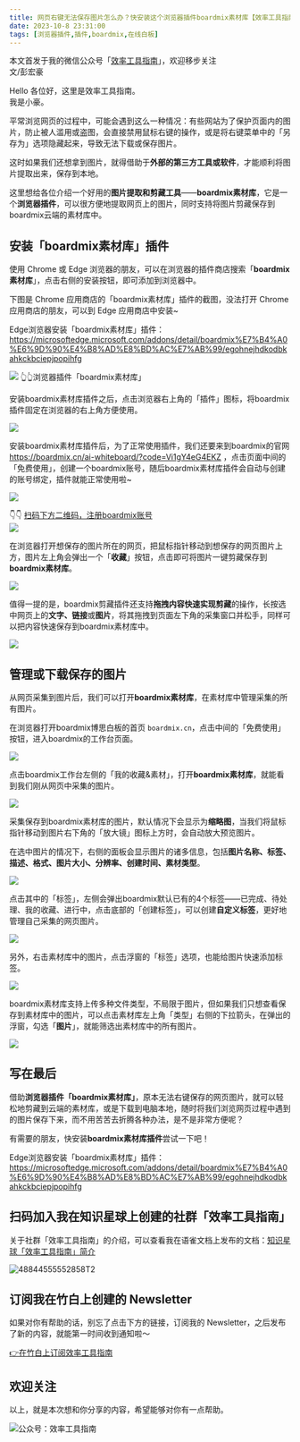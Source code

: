 ```yaml
---
title: 网页右键无法保存图片怎么办？快安装这个浏览器插件boardmix素材库【效率工具指南】  
date: 2023-10-8 23:31:00               
tags: [浏览器插件,插件,boardmix,在线白板]                                                                               
---
```

本文首发于我的微信公众号「[效率工具指南](https://mp.weixin.qq.com/s/fI4rJsGKDRgYHtE7Ho8cnw)」，欢迎移步关注        
文/彭宏豪   


Hello 各位好，这里是效率工具指南。  
我是小豪。    

平常浏览网页的过程中，可能会遇到这么一种情况：有些网站为了保护页面内的图片，防止被人滥用或盗图，会直接禁用鼠标右键的操作，或是将右键菜单中的「另存为」选项隐藏起来，导致无法下载或保存图片。     

这时如果我们还想拿到图片，就得借助于**外部的第三方工具或软件**，才能顺利将图片提取出来，保存到本地。  

这里想给各位介绍一个好用的**图片提取和剪藏工具**——**boardmix素材库**，它是一个**浏览器插件**，可以很方便地提取网页上的图片，同时支持将图片剪藏保存到boardmix云端的素材库中。    

## 安装「boardmix素材库」插件

使用 Chrome 或 Edge 浏览器的朋友，可以在浏览器的插件商店搜索「**boardmix素材库**」，点击右侧的安装按钮，即可添加到浏览器中。

下图是 Chrome 应用商店的「boardmix素材库」插件的截图，没法打开 Chrome 应用商店的朋友，可以到 Edge 应用商店中安装~

Edge浏览器安装「boardmix素材库」插件：    
https://microsoftedge.microsoft.com/addons/detail/boardmix%E7%B4%A0%E6%9D%90%E4%B8%AD%E8%BD%AC%E7%AB%99/egohnejhdkodbkahkckbciepjpopihfg   



![](https://article-picbed-1302715071.cos.ap-guangzhou.myqcloud.com/2023/10/08/image-29.png)
👆👆浏览器插件「boardmix素材库」

安装boardmix素材库插件之后，点击浏览器右上角的「插件」图标，将boardmix插件固定在浏览器的右上角方便使用。

![](https://article-picbed-1302715071.cos.ap-guangzhou.myqcloud.com/2023/10/08/image-12.png)

安装boardmix素材库插件后，为了正常使用插件，我们还要来到boardmix的官网 https://boardmix.cn/ai-whiteboard/?code=Vi1gY4eG4EKZ ，点击页面中间的「免费使用」，创建一个boardmix账号，随后boardmix素材库插件会自动与创建的账号绑定，插件就能正常使用啦~      

![](https://article-picbed-1302715071.cos.ap-guangzhou.myqcloud.com/2023/10/08/image-31.png)



👇👇 [扫码下方二维码，注册boardmix账号](https://boardmix.cn/ai-whiteboard/?code=Vi1gY4eG4EKZ)              
![](https://article-picbed-1302715071.cos.ap-guangzhou.myqcloud.com/2023/10/08/qrcodesp--1.jpg)


在浏览器打开想保存的图片所在的网页，把鼠标指针移动到想保存的网页图片上方，图片左上角会弹出一个「**收藏**」按钮，点击即可将图片一键剪藏保存到**boardmix素材库**。   

![](https://article-picbed-1302715071.cos.ap-guangzhou.myqcloud.com/2023/10/08/image-32.png)

值得一提的是，boardmix剪藏插件还支持**拖拽内容快速实现剪藏**的操作，长按选中网页上的**文字、链接**或**图片**，将其拖拽到页面左下角的采集窗口并松手，同样可以把内容快速保存到boardmix素材库中。


![](https://article-picbed-1302715071.cos.ap-guangzhou.myqcloud.com/2023/10/08/image-33.png)



## 管理或下载保存的图片

从网页采集到图片后，我们可以打开**boardmix素材库**，在素材库中管理采集的所有图片。

在浏览器打开boardmix博思白板的首页 `boardmix.cn`，点击中间的「免费使用」按钮，进入boardmix的工作台页面。


![](https://article-picbed-1302715071.cos.ap-guangzhou.myqcloud.com/2023/10/08/image-34.png)



点击boardmix工作台左侧的「我的收藏&素材」，打开**boardmix素材库**，就能看到我们刚从网页中采集的图片。

![](https://article-picbed-1302715071.cos.ap-guangzhou.myqcloud.com/2023/10/08/image-35.png)



采集保存到boardmix素材库的图片，默认情况下会显示为**缩略图**，当我们将鼠标指针移动到图片右下角的「放大镜」图标上方时，会自动放大预览图片。

在选中图片的情况下，右侧的面板会显示图片的诸多信息，包括**图片名称、标签、描述、格式、图片大小、分辨率、创建时间、素材类型**。


![](https://article-picbed-1302715071.cos.ap-guangzhou.myqcloud.com/2023/10/08/image-36.png)


点击其中的「标签」，左侧会弹出boardmix默认已有的4个标签——已完成、待处理、我的收藏、进行中，点击底部的「创建标签」，可以创建**自定义标签**，更好地管理自己采集的网页图片。


![](https://article-picbed-1302715071.cos.ap-guangzhou.myqcloud.com/2023/10/08/image-37.png)



另外，右击素材库中的图片，点击浮窗的「标签」选项，也能给图片快速添加标签。


![](https://article-picbed-1302715071.cos.ap-guangzhou.myqcloud.com/2023/10/08/image-38.png)


boardmix素材库支持上传多种文件类型，不局限于图片，但如果我们只想查看保存到素材库中的图片，可以点击素材库左上角「类型」右侧的下拉箭头，在弹出的浮窗，勾选「**图片**」，就能筛选出素材库中的所有图片。


![](https://article-picbed-1302715071.cos.ap-guangzhou.myqcloud.com/2023/10/08/image-39.png)


## 写在最后


借助**浏览器插件「boardmix素材库」**，原本无法右键保存的网页图片，就可以轻松地剪藏到云端的素材库，或是下载到电脑本地，随时将我们浏览网页过程中遇到的图片保存下来，而不用苦苦去折腾各种办法，是不是非常方便呢？  

有需要的朋友，快安装**boardmix素材库插件**尝试一下吧！


Edge浏览器安装「boardmix素材库」插件：    
https://microsoftedge.microsoft.com/addons/detail/boardmix%E7%B4%A0%E6%9D%90%E4%B8%AD%E8%BD%AC%E7%AB%99/egohnejhdkodbkahkckbciepjpopihfg     


## 扫码加入我在知识星球上创建的社群「效率工具指南」  

关于社群「效率工具指南」的介绍，可以查看我在语雀文档上发布的文档：[知识星球「效率工具指南」简介](https://www.yuque.com/penghonghao/af0aai/glwrg2dl0dqlegi6?singleDoc#)    

![48844555552858T2](https://article-picbed-1302715071.cos.ap-guangzhou.myqcloud.com/2023/03/25/48844555552858t2.JPG)


## 订阅我在竹白上创建的 Newsletter   

如果对你有帮助的话，别忘了点击下方的链接，订阅我的 Newsletter，之后发布了新的内容，就能第一时间收到通知啦～  

[👉在竹白上订阅效率工具指南](https://penghh.zhubai.love/)         

## 欢迎关注     

以上，就是本次想和你分享的内容，希望能够对你有一点帮助。     

![公众号：效率工具指南](https://article-picbed-1302715071.cos.ap-guangzhou.myqcloud.com/2021/05/28/gong-zhong-hao-wei-bu-er-wei-ma-dailogo.png)   
